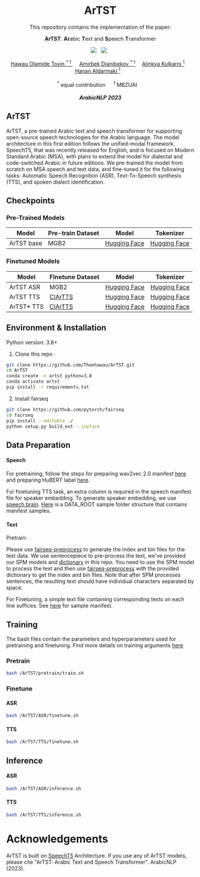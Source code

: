 <div align="center">

<h1> ArTST </h1>
This repository contains the implementation of the paper:

**ArTST**: **Ar**abic **T**ext and **S**peech **T**ransformer

<a href=''> <a href='https://arxiv.org/abs/2310.16621'><img src='https://img.shields.io/badge/paper-ArXiv-red'></a> &nbsp;  <a href='https://artstts.wixsite.com/artsttts'><img src='https://img.shields.io/badge/demo-Page-green'></a> &nbsp;

<div>
    <a href='' target='_blank'>Hawau Olamide Toyin <sup>* 1</sup> </a>&emsp;
    <a href='' target='_blank'>Amirbek Djanibekov <sup>* 1</a>&emsp;
    <a href='' target='_blank'>Ajinkya Kulkarni <sup>1</a>&emsp;
    <a href='' target='_blank'>Hanan Aldarmaki <sup>1</a>&emsp;
</div>
<br>
<div>
    <sup>*</sup> equal contribution &emsp; <sup>1</sup> MBZUAI &emsp;
</div>
<br>
<i><strong><a target='_blank'>ArabicNLP 2023</a></strong></i>
<br>
</div>

## ArTST 
ArTST, a pre-trained Arabic text and speech transformer for supporting open-source speech technologies for the Arabic language. The model architecture in this first edition follows the unified-modal framework, SpeechT5, that was recently released for English, and is focused on Modern Standard Arabic (MSA), with plans to extend the model for dialectal and code-switched Arabic in future editions. We pre-trained the model from scratch on MSA speech and text data, and fine-tuned it for the following tasks: Automatic Speech Recognition (ASR), Text-To-Speech synthesis (TTS), and spoken dialect identification. 


## Checkpoints

### Pre-Trained Models

 Model | Pre-train Dataset | Model | Tokenizer |
| --- | --- | --- | --- |
| ArTST base | MGB2 | [Hugging Face](https://huggingface.co/MBZUAI/ArTST/blob/main/pretrain_checkpoint.pt) | [Hugging Face](https://huggingface.co/MBZUAI/ArTST/blob/main/asr_spm.model)

### Finetuned Models
 Model | FInetune Dataset | Model | Tokenizer |
| --- | --- | --- | --- |
| ArTST ASR | MGB2 | [Hugging Face](https://huggingface.co/MBZUAI/ArTST/blob/main/MGB2_ASR.pt) | [Hugging Face](https://huggingface.co/MBZUAI/ArTST/blob/main/asr_spm.model)|
| ArTST TTS | [ClArTTS]() | [Hugging Face](https://huggingface.co/MBZUAI/ArTST/blob/main/CLARTTS_ArTST_TTS.pt) | [Hugging Face](https://huggingface.co/MBZUAI/ArTST/blob/main/tts_spm.model)|
| ArTST* TTS |  [ClArTTS]() | [Hugging Face](https://huggingface.co/MBZUAI/ArTST/blob/main/CLARTTS_ArTSTstar_TTS.pt) | [Hugging Face](https://huggingface.co/MBZUAI/ArTST/blob/main/tts_spm.model)|


## Environment & Installation

Python version: 3.8+

1) Clone this repo
```bash
git clone https://github.com/Theehawau/ArTST.git
cd ArTST
conda create -n artst python=3.8
conda activate artst
pip install -r requirements.txt
```
2) Install fairseq
```bash
git clone https://github.com/pytorch/fairseq
cd fairseq
pip install --editable ./
python setup.py build_ext --inplace
```

## Data Preparation

#### Speech

For pretraining, follow the steps for preparing wav2vec 2.0 manifest [here](https://github.com/pytorch/fairseq/tree/main/examples/wav2vec#prepare-training-data-manifest) and preparing HuBERT label [here](https://github.com/facebookresearch/fairseq/tree/main/examples/hubert/simple_kmeans).

For finetuning TTS task, an extra column is required in the speech manifest file for speaker embedding. To generate speaker embedding, we use [speech brain](https://huggingface.co/speechbrain/spkrec-ecapa-voxceleb). 
[Here](./main/TTS/hubert_labels/ASC) is a DATA_ROOT sample folder structure that contains manifest samples.

#### Text 

Pretrain:

Please use [fairseq-preprocess](https://fairseq.readthedocs.io/en/latest/command_line_tools.html#fairseq-preprocess) to generate the index and bin files for the text data. We use sentencepiece to pre-process the text, we've provided our SPM models and [dictionary](./main/dict.txt) in this repo. You need to use the SPM model to process the text and then use [fairseq-preprocess](https://fairseq.readthedocs.io/en/latest/command_line_tools.html#fairseq-preprocess) with the provided dictionary to get the index and bin files. Note that after SPM processes sentences, the resulting text should have individual characters separated by space.

For Finetuning, a simple text file containing corresponding texts on each line suffices. See [here](.main/ASR/labels/ASC/) for sample manifest.

## Training

The bash files contain the parameters and hyperparameters used for pretraining and finetuning. Find more details on training arguments [here](https://fairseq.readthedocs.io/en/latest/)


### Pretrain

``` bash
bash /ArTST/pretrain/train.sh
```

### Finetune

#### ASR

```bash
bash /ArTST/ASR/finetune.sh
```

#### TTS

```bash
bash /ArTST/TTS/finetune.sh
```

## Inference
#### ASR

```bash
bash /ArTST/ASR/inference.sh
```

#### TTS

```bash
bash /ArTST/TTS/inference.sh
```

# Acknowledgements

ArTST is built on [SpeechT5](https://arxiv.org/abs/2110.07205) Architecture. If you use any of ArTST models, please cite "ArTST: Arabic Text and Speech Transformer". ArabicNLP (2023).
